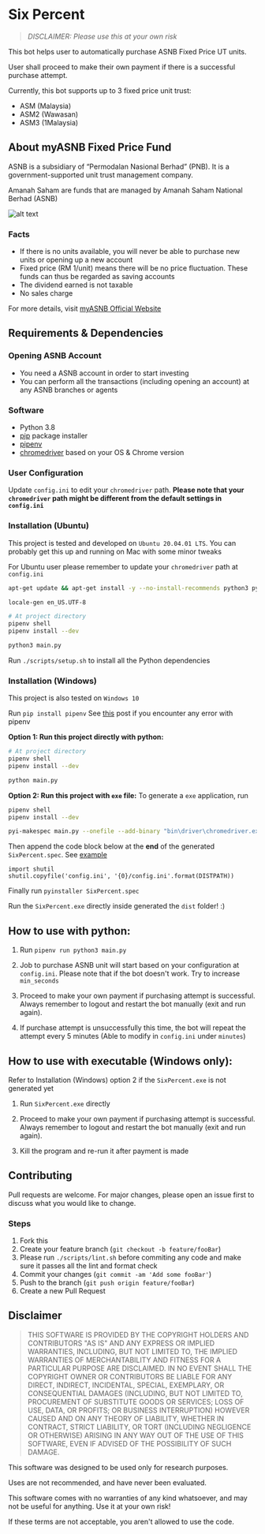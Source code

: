 # Six Percent

> _DISCLAIMER: Please use this at your own risk_

This bot helps user to automatically purchase ASNB Fixed Price UT units.

User shall proceed to make their own payment if there is a successful purchase attempt.

Currently, this bot supports up to 3 fixed price unit trust:

- ASM (Malaysia)
- ASM2 (Wawasan)
- ASM3 (1Malaysia)

## About myASNB Fixed Price Fund

ASNB is a subsidiary of “Permodalan Nasional Berhad” (PNB). It is a government-supported unit trust management company.

Amanah Saham are funds that are managed by Amanah Saham National Berhad (ASNB)

![alt text](https://i.imgur.com/LCB8Soo.jpg)

### Facts

- If there is no units available, you will never be able to purchase new units or opening up a new account
- Fixed price (RM 1/unit) means there will be no price fluctuation. These funds can thus be regarded as saving accounts
- The dividend earned is not taxable
- No sales charge

For more details, visit [myASNB Official Website](https://www.myasnb.com.my/)

## Requirements & Dependencies

### Opening ASNB Account

- You need a ASNB account in order to start investing
- You can perform all the transactions (including opening an account) at any ASNB branches or agents

### Software

- Python 3.8
- [pip](https://pip.pypa.io/en/stable/) package installer
- [pipenv](https://pypi.org/project/pipenv/)
- [chromedriver](https://chromedriver.chromium.org/downloads) based on your OS & Chrome version

### User Configuration

Update `config.ini` to edit your `chromedriver` path. **Please note that your `chromedriver` path might be different from the default settings in `config.ini`**

### Installation (Ubuntu)

This project is tested and developed on `Ubuntu 20.04.01 LTS`. You can probably get this up and running on Mac with some minor tweaks

For Ubuntu user please remember to update your `chromedriver` path at `config.ini`

```bash
apt-get update && apt-get install -y --no-install-recommends python3 python3-virtualenv python3-pip chromium-chromedriver locales

locale-gen en_US.UTF-8

# At project directory
pipenv shell
pipenv install --dev

python3 main.py
```

Run `./scripts/setup.sh` to install all the Python dependencies

### Installation (Windows)

This project is also tested on `Windows 10`

Run `pip install pipenv` See [this](https://stackoverflow.com/questions/46041719/windows-reports-error-when-trying-to-install-package-using-pipenv) post if you encounter any error with pipenv

**Option 1: Run this project directly with python:**

```bash
# At project directory
pipenv shell
pipenv install --dev

python main.py
```

**Option 2: Run this project with `exe` file:**
To generate a `exe` application, run

```sh
pipenv shell
pipenv install --dev

pyi-makespec main.py --onefile --add-binary "bin\driver\chromedriver.exe;bin\driver\" --add-data "config.ini;." --name SixPercent --icon "bin\favicon.ico"  --console
```

Then append the code block below at the **end** of the generated `SixPercent.spec`. See [example](SixPercent.spec)

```spec
import shutil
shutil.copyfile('config.ini', '{0}/config.ini'.format(DISTPATH))
```

Finally run `pyinstaller SixPercent.spec`

Run the `SixPercent.exe` directly inside generated the `dist` folder! :)

## How to use with python:

1. Run `pipenv run python3 main.py`

2. Job to purchase ASNB unit will start based on your configuration at `config.ini`. Please note that if the bot doesn't work. Try to increase `min_seconds`

3. Proceed to make your own payment if purchasing attempt is successful. Always remember to logout and restart the bot manually (exit and run again).

4. If purchase attempt is unsuccessfully this time, the bot will repeat the attempt every 5 minutes (Able to modify in `config.ini` under `minutes`)

## How to use with executable (Windows only):

Refer to Installation (Windows) option 2 if the `SixPercent.exe` is not generated yet

1. Run `SixPercent.exe` directly

2. Proceed to make your own payment if purchasing attempt is successful. Always remember to logout and restart the bot manually (exit and run again).

3. Kill the program and re-run it after payment is made

## Contributing

Pull requests are welcome. For major changes, please open an issue first to discuss what you would like to change.

### Steps

1. Fork this
2. Create your feature branch (`git checkout -b feature/fooBar`)
3. Please run `./scripts/lint.sh` before commiting any code and make sure it passes all the lint and format check
4. Commit your changes (`git commit -am 'Add some fooBar'`)
5. Push to the branch (`git push origin feature/fooBar`)
6. Create a new Pull Request

## Disclaimer

> THIS SOFTWARE IS PROVIDED BY THE COPYRIGHT HOLDERS AND CONTRIBUTORS "AS IS" AND ANY EXPRESS OR IMPLIED WARRANTIES, INCLUDING, BUT NOT LIMITED TO, THE IMPLIED WARRANTIES OF MERCHANTABILITY AND FITNESS FOR A PARTICULAR PURPOSE ARE DISCLAIMED. IN NO EVENT SHALL THE COPYRIGHT OWNER OR CONTRIBUTORS BE LIABLE FOR ANY DIRECT, INDIRECT, INCIDENTAL, SPECIAL, EXEMPLARY, OR CONSEQUENTIAL DAMAGES (INCLUDING, BUT NOT LIMITED TO, PROCUREMENT OF SUBSTITUTE GOODS OR SERVICES; LOSS OF USE, DATA, OR PROFITS; OR BUSINESS INTERRUPTION) HOWEVER CAUSED AND ON ANY THEORY OF LIABILITY, WHETHER IN CONTRACT, STRICT LIABILITY, OR TORT (INCLUDING NEGLIGENCE OR OTHERWISE) ARISING IN ANY WAY OUT OF THE USE OF THIS SOFTWARE, EVEN IF ADVISED OF THE POSSIBILITY OF SUCH DAMAGE.

This software was designed to be used only for research purposes.

Uses are not recommended, and have never been evaluated.

This software comes with no warranties of any kind whatsoever, and may not be useful for anything. Use it at your own risk!

If these terms are not acceptable, you aren't allowed to use the code.
